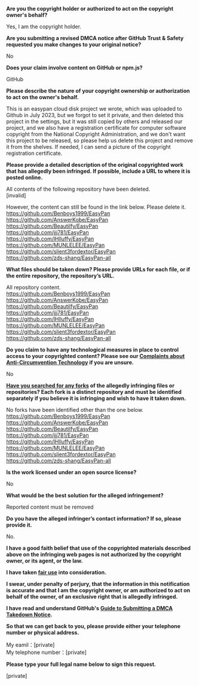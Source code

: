 **Are you the copyright holder or authorized to act on the copyright owner's behalf?**

Yes, I am the copyright holder.

**Are you submitting a revised DMCA notice after GitHub Trust & Safety requested you make changes to your original notice?**

No

**Does your claim involve content on GitHub or npm.js?**

GitHub

**Please describe the nature of your copyright ownership or authorization to act on the owner's behalf.**

This is an easypan cloud disk project we wrote, which was uploaded to Github in July 2023, but we forgot to set it private, and then deleted this project in the settings, but it was still copied by others and released our project, and we also have a registration certificate for computer software copyright from the National Copyright Administration, and we don't want this project to be released, so please help us delete this project and remove it from the shelves. If needed, I can send a picture of the copyright registration certificate.

**Please provide a detailed description of the original copyrighted work that has allegedly been infringed. If possible, include a URL to where it is posted online.**

All contents of the following repository have been deleted.  
[invalid]

However, the content can still be found in the link below. Please delete it.  
https://github.com/Benboys1999/EasyPan  
https://github.com/AnswerKobe/EasyPan  
https://github.com/Beautilfy/EasyPan  
https://github.com/jjj781/EasyPan  
https://github.com/lHlluffy/EasyPan  
https://github.com/MUNLELEE/EasyPan  
https://github.com/slient3fordextor/EasyPan  
https://github.com/zds-shang/EasyPan-all  

**What files should be taken down? Please provide URLs for each file, or if the entire repository, the repository’s URL.**

All repository content.  
https://github.com/Benboys1999/EasyPan  
https://github.com/AnswerKobe/EasyPan  
https://github.com/Beautilfy/EasyPan  
https://github.com/jjj781/EasyPan  
https://github.com/lHlluffy/EasyPan  
https://github.com/MUNLELEE/EasyPan  
https://github.com/slient3fordextor/EasyPan  
https://github.com/zds-shang/EasyPan-all  

**Do you claim to have any technological measures in place to control access to your copyrighted content? Please see our <a href="https://docs.github.com/articles/guide-to-submitting-a-dmca-takedown-notice#complaints-about-anti-circumvention-technology">Complaints about Anti-Circumvention Technology</a> if you are unsure.**

No

**<a href="https://docs.github.com/articles/dmca-takedown-policy#b-what-about-forks-or-whats-a-fork">Have you searched for any forks</a> of the allegedly infringing files or repositories? Each fork is a distinct repository and must be identified separately if you believe it is infringing and wish to have it taken down.**

No forks have been identified other than the one below.  
https://github.com/Benboys1999/EasyPan  
https://github.com/AnswerKobe/EasyPan  
https://github.com/Beautilfy/EasyPan  
https://github.com/jjj781/EasyPan  
https://github.com/lHlluffy/EasyPan  
https://github.com/MUNLELEE/EasyPan  
https://github.com/slient3fordextor/EasyPan  
https://github.com/zds-shang/EasyPan-all   

**Is the work licensed under an open source license?**

No

**What would be the best solution for the alleged infringement?**

Reported content must be removed

**Do you have the alleged infringer’s contact information? If so, please provide it.**

No.

**I have a good faith belief that use of the copyrighted materials described above on the infringing web pages is not authorized by the copyright owner, or its agent, or the law.**

**I have taken <a href="https://www.lumendatabase.org/topics/22">fair use</a> into consideration.**

**I swear, under penalty of perjury, that the information in this notification is accurate and that I am the copyright owner, or am authorized to act on behalf of the owner, of an exclusive right that is allegedly infringed.**

**I have read and understand GitHub's <a href="https://docs.github.com/articles/guide-to-submitting-a-dmca-takedown-notice/">Guide to Submitting a DMCA Takedown Notice</a>.**

**So that we can get back to you, please provide either your telephone number or physical address.**

My eamil：[private]  
My telephone number：[private]  

**Please type your full legal name below to sign this request.**

[private]  
